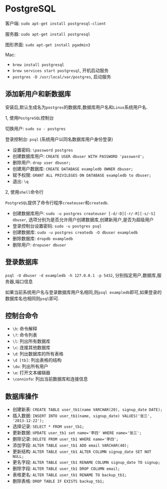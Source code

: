 # PostgreSQL

客户端: `sudo apt-get install postgresql-client`

服务器: `sudo apt-get install postgresql`

图形界面: `sudo apt-get install pgadmin3`

Mac:
* `brew install postgresql`
* `brew services start postgresql`, 开机启动服务
* `postgres -D /usr/local/var/postgres`, 启动服务

## 添加新用户和新数据库

安装后,默认生成名为`postgres`的数据库,数据库用户名和`Linux`系统用户名.

1, 使用`PostgreSQL`控制台

切换用户: `sudo su - postgres`

登录控制台: `psql` (系统用户以同名数据库用户身份登录)

* 设置密码: `\password postgres`
* 创建数据库用户: `CREATE USER dbuser WITH PASSWORD 'password';`
* 删除用户: `drop user dbuser;`
* 创建用户数据库: `CREATE DATABASE exampledb OWNER dbuser;`
* 赋予权限: `GRANT ALL PRIVILEGES ON DATABASE exampledb to dbuser;`
* 退出: `\q`

2, 使用`shell`命令行

`PostgreSQL`提供了命令行程序`createuser`和`createdb`.

* 创建数据库用户: `sudo -u postgres createuser [-d/-D][-r/-R][-s/-S]  dbuser`, 选项分别为是否允许用户创建数据库,创建新用户,是否为超级用户
* 登录控制台设置密码: `sudo -u postgres psql`
* 创建数据库: `sudo -u postgres createdb -O dbuser exampledb`
* 删除数据库: `dropdb exampledb`
* 删除用户: `dropuser dbuser`

## 登录数据库

`psql -U dbuser -d exampledb -h 127.0.0.1 -p 5432`, 分别指定用户,数据库,服务器,端口信息

如果当前系统用户名与登录数据库用户名相同,则`psql exampledb`即可,如果登录的数据库名也相同则`psql`即可.

## 控制台命令

* `\h`: 命令解释
* `\?`: 命令列表
* `\l`: 列出所有数据库
* `\c`: 连接其他数据库
* `\d`: 列出数据库的所有表格
* `\d [tb]`: 列出表格的结构
* `\du`: 列出所有用户
* `\e`: 打开文本编辑器
* `\conninfo`: 列出当前数据库和连接信息

## 数据库操作

* 创建新表: `CREATE TABLE user_tb1(name VARCHAR(20), signup_date DATE);`
* 插入数据: `INSERT INTO user_tb1(name, signup_date) VALUES('张三', '2013-12-22');`
* 选择记录: `SELECT * FROM user_tb1;`
* 更新数据: `UPDATE user_tb1 set name='李四' WHERE name='张三';`
* 删除记录: `DELETE FROM user_tb1 WHERE name='李四';`
* 添加字段: `ALTER TABLE user_tb1 ADD email VARCHAR(40);`
* 更新结构: `ALTER TABLE user_tb1 ALTER COLUMN signup_date SET NOT NULL;`
* 更名字段: `ALTER TABLE user_tb1 RENAME COLUMN signup_date TO signup;`
* 删除字段: `ALTER TABLE user_tb1 DROP COLUMN email;`
* 表格更名: `ALTER TABLE user_tb1 RENAME TO backup_tb1;`
* 删除表格: `DROP TABLE IF EXISTS backup_tb1;`

